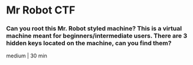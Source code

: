 # Mr Robot CTF
### Can you root this Mr. Robot styled machine? This is a virtual machine meant for beginners/intermediate users. There are 3 hidden keys located on the machine, can you find them?
medium | 30 min